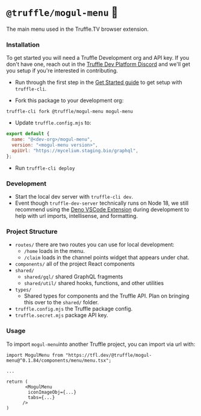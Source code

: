 # `@truffle/mogul-menu` 🍄

The main menu used in the Truffle.TV browser extension.

### Installation

To get started you will need a Truffle Development org and API key. If you don't have one, reach out in the [Truffle Dev Platform Discord](https://discord.gg/SkA6QXBQ) and we'll get you setup if you're interested in contributing.

* Run through the first step in the [Get Started guide](https://docs.truffle.vip/the-basics/get-started) to get setup with `truffle-cli`.

* Fork this package to your development org:
```shell
truffle-cli fork @truffle/mogul-menu mogul-menu
```

* Update `truffle.config.mjs` to:
```js
export default {
  name: "@<dev-org>/mogul-menu",
  version: "<mogul-menu version>",
  apiUrl: "https://mycelium.staging.bio/graphql",
};
```

* Run `truffle-cli deploy`

### Development
* Start the local dev server with `truffle-cli dev`.
* Event though `truffle-dev-server` technically runs on Node 18, we still recommend using the [Deno VSCode Extension](https://marketplace.visualstudio.com/items?itemName=denoland.vscode-deno) during development to help 
with url imports, intellisense, and formatting.

### Project Structure

* `routes/` there are two routes you can use for local development:
  * `/home` loads in the menu.
  * `/claim` loads in the channel points widget that appears under chat.
* `components/` all of the project React components
* `shared/`
  * `shared/gql/` shared GraphQL fragments
  * `shared/util/` shared hooks, functions, and other utilities
* `types/`
  * Shared types for components and the Truffle API. Plan on bringing this over to the `shared/` folder.
* `truffle.config.mjs` the Truffle package config.
* `truffle.secret.mjs` package API key.

### Usage
To import `mogul-menu`into another Truffle project, you can import via url with:
```tsx
import MogulMenu from "https://tfl.dev/@truffle/mogul-menu@^0.1.84/components/menu/menu.tsx";

...

return (
       <MogulMenu
        iconImageObj={...}
        tabs={...}
      />
)
```
